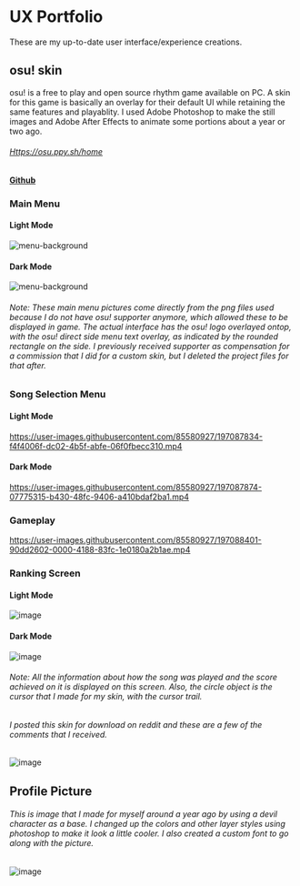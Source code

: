 # **UX Portfolio**
These are my up-to-date user interface/experience creations.

## **osu! skin**
osu! is a free to play and open source rhythm game available on PC. A skin for this game is basically an overlay for their default UI while retaining the same features and playablity. I used Adobe Photoshop to make the still images and Adobe After Effects to animate some portions about a year or two ago.
###### [Https://osu.ppy.sh/home](https://osu.ppy.sh/home)
**[Github](https://github.com/ppy/osu)**

### **Main Menu**
#### Light Mode
![menu-background](https://user-images.githubusercontent.com/85580927/197084173-091f7fff-c2aa-4e21-b37e-d370191007d1.jpg)

#### Dark Mode
![menu-background](https://user-images.githubusercontent.com/85580927/197084108-22ea0f60-02c5-4a88-a6ae-de792f39882a.jpg)

###### Note: These main menu pictures come directly from the png files used because I do not have osu! supporter anymore, which allowed these to be displayed in game. The actual interface has the osu! logo overlayed ontop, with the osu! direct side menu text overlay, as indicated by the rounded rectangle on the side. I previously received supporter as compensation for a commission that I did for a custom skin, but I deleted the project files for that after.

### **Song Selection Menu**
#### Light Mode
https://user-images.githubusercontent.com/85580927/197087834-f4f4006f-dc02-4b5f-abfe-06f0fbecc310.mp4
#### Dark Mode
https://user-images.githubusercontent.com/85580927/197087874-07775315-b430-48fc-9406-a410bdaf2ba1.mp4

### **Gameplay**
https://user-images.githubusercontent.com/85580927/197088401-90dd2602-0000-4188-83fc-1e0180a2b1ae.mp4

### **Ranking Screen**
#### Light Mode
![image](https://user-images.githubusercontent.com/85580927/197088965-a8e8ed15-13a8-4a21-8897-4829711c36ff.png)

#### Dark Mode
![image](https://user-images.githubusercontent.com/85580927/197088745-9d0f3aa1-1154-4ec6-829f-26f14a3d39c9.png)

###### Note: All the information about how the song was played and the score achieved on it is displayed on this screen. Also, the circle object is the cursor that I made for my skin, with the cursor trail.

###### I posted this skin for download on reddit and these are a few of the comments that I received.
![image](https://user-images.githubusercontent.com/85580927/197089466-4d9ab400-5eff-4321-8e01-ec192c25ff91.png)

## **Profile Picture**
###### This is image that I made for myself around a year ago by using a devil character as a base. I changed up the colors and other layer styles using photoshop to make it look a little cooler. I also created a custom font to go along with the picture.
![image](https://user-images.githubusercontent.com/85580927/197091039-925c1890-84fa-4209-8ed7-40f7889c89d7.png)
